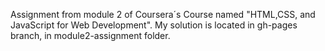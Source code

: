 Assignment from module 2 of Coursera´s Course named "HTML,CSS, and JavaScript for Web Development". 
My solution is located in gh-pages branch, in module2-assignment folder.
